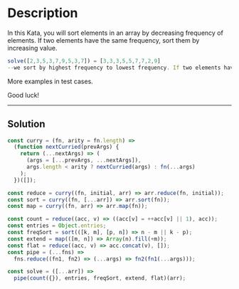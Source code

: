 # Description

In this Kata, you will sort elements in an array by decreasing frequency of elements. If two elements have the same frequency, sort them by increasing value.

```js
solve([2,3,5,3,7,9,5,3,7]) = [3,3,3,5,5,7,7,2,9]
--we sort by highest frequency to lowest frequency. If two elements have same frequency, we sort by increasing value
```

More examples in test cases.

Good luck!

---

## Solution

```js
const curry = (fn, arity = fn.length) =>
  (function nextCurried(prevArgs) {
    return (...nextArgs) => (
      (args = [...prevArgs, ...nextArgs]),
      args.length < arity ? nextCurried(args) : fn(...args)
    );
  })([]);

const reduce = curry((fn, initial, arr) => arr.reduce(fn, initial));
const sort = curry((fn, [...arr]) => arr.sort(fn));
const map = curry((fn, arr) => arr.map(fn));

const count = reduce((acc, v) => ((acc[v] = ++acc[v] || 1), acc));
const entries = Object.entries;
const freqSort = sort(([k, m], [p, n]) => n - m || k - p);
const extend = map(([m, n]) => Array(n).fill(+m));
const flat = reduce((acc, v) => acc.concat(v), []);
const pipe = (...fns) =>
  fns.reduce((fn1, fn2) => (...args) => fn2(fn1(...args)));

const solve = ([...arr]) =>
  pipe(count({}), entries, freqSort, extend, flat)(arr);
```
